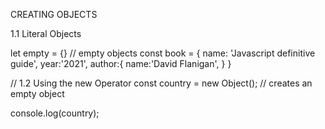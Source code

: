 CREATING OBJECTS

 1.1 Literal Objects 

let empty = {}  // empty objects
const book = {
    name: 'Javascript definitive guide',
    year:'2021',
    author:{
     name:'David Flanigan',
    }
}

// 1.2 Using the new Operator
const country = new Object(); // creates an empty object

console.log(country);

